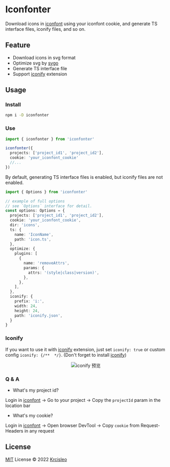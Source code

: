 # Iconfonter

Download icons in [iconfont](https://www.iconfont.cn/) using your iconfont cookie, and generate TS interface files, iconify files, and so on.

## Feature

- Download icons in svg format
- Optimize svg by [svgo](https://github.com/svg/svgo)
- Generate TS interface file
- Support [iconify](https://github.com/antfu/vscode-iconify) extension

## Usage

### Install

```bash
npm i -D iconfonter
```

### Use

```ts
import { iconfonter } from 'iconfonter'

iconfonter({
  projects: ['project_id1', 'project_id2'],
  cookie: 'your_iconfont_cookie'
  //...
})
```

By default, generating TS interface files is enabled, but iconify files are not enabled.

```ts
import { Options } from 'iconfonter'

// example of full options
// see `Options` interface for detail.
const options: Options = {
  projects: ['project_id1', 'project_id2'],
  cookie: 'your_iconfont_cookie',
  dir: 'icons',
  ts: {
    name: 'IconName',
    path: 'icon.ts',
  },
  optimize: {
    plugins: [
      {
        name: 'removeAttrs',
        params: {
          attrs: '(style|class|version)',
        },
      },
    ],
  },
  iconify: {
    prefix: 'i:',
    width: 24,
    height: 24,
    path: 'iconify.json',
  }
}
```

### Iconify

If you want to use it with [iconify](https://github.com/antfu/vscode-iconify) extension, just set `iconify: true` or custom config `iconify: {/**  */}`. (Don't forget to install [iconify](https://github.com/antfu/vscode-iconify))

<p align="center">
  <img src="https://raw.githubusercontent.com/antfu/vscode-iconify/main/screenshots/preview-1.png" alt="iconify 预览" />
</p>


### Q & A

- What's my project id?

Login in [iconfont](https://www.iconfont.cn) -> Go to your project -> Copy the `projectId` param in the location bar

- What's my cookie?

Login in [iconfont](https://www.iconfont.cn) -> Open browser DevTool -> Copy `cookie` from Request-Headers in any request

## License

[MIT](./LICENSE) License © 2022 [Krcisleo](https://github.com/krcisleo)
